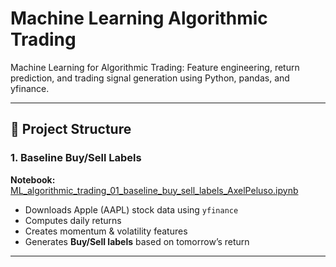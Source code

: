 # Machine Learning Algorithmic Trading

Machine Learning for Algorithmic Trading: Feature engineering, return prediction, and trading signal generation using Python, pandas, and yfinance.

---

## 📂 Project Structure

### 1. Baseline Buy/Sell Labels
**Notebook:** [ML_algorithmic_trading_01_baseline_buy_sell_labels_AxelPeluso.ipynb](ML_algorithmic_trading_01_baseline_buy_sell_labels_AxelPeluso.ipynb)  

- Downloads Apple (AAPL) stock data using `yfinance`  
- Computes daily returns  
- Creates momentum & volatility features  
- Generates **Buy/Sell labels** based on tomorrow’s return  

---
